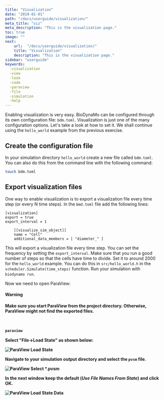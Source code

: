 ```yaml
---
title: "Visualization"
date: "2019-01-01"
path: "/docs/userguide/visualization/"
meta_title: "viz"
meta_description: "This is the visualization page."
toc: true
image: ""
next:
    url:  "/docs/userguide/visualization/"
    title: "Visualization"
    description: "This is the visualization page."
sidebar: "userguide"
keywords:
  -visualization
  -view
  -look
  -code
  -paraview
  -file
  -simulation
  -help
---
```


Enabling visualization is very easy. BioDynaMo can be configured through its own
configuration file: `bdm.toml`. Visualization is just one of the many configuration
options. Let's take a look at how to set it. We shall continue using the `hello_world`
example from the previous exercise.

## Create the configuration file

In your simulation directory `hello_world` create a new file called `bdm.toml`.
You can also do this from the command line with the following command:

```bash
touch bdm.toml
```

## Export visualization files

One way to enable visualization is to export a visualization file every time step
(or every N time steps). In the `bmd.toml` file add the following lines:

```
[visualization]
export = true
export_interval = 1

	[[visualize_sim_object]]
	name = "Cell"
	additional_data_members = [ "diameter_" ]

```

This will export a visualization file every time step. You can set the frequency
by setting the `export_interval`. Make sure that you run a good number of steps
so that the cells have time to divide. Set it to around 2000 for the `hello_world` example.
You can do this in `src/hello_world.h` in the `scheduler.Simulate(time_steps)` function.
Run your simulation with `biodynamo run`.

Now we need to open ParaView:

<a class="sbox" target="_blank" rel="noopener">
    <div class="sbox-content">
    	<h4><b>Warning<b><h4>
    	<p>Make sure you start ParaView from the project directory. Otherwise, ParaView might not find the exported files.
		</p>
    </div>
</a>
<br>

```bash
paraview
```

Select "File->Load State" as shown below:

![ParaView Load State](images/pv_load_state.png)

Navigate to your simulation output directory and select the `pvsm` file.

![ParaView Select *.pvsm](images/pv_load_state_2.png)

In the next window keep the default (_Use File Names From State_) and click OK.

![ParaView Load State Data](images/pv_load_state_3.png)
<!-- ## Live visualization

Another way to enable visualization is through ParaView's live visualization.
This feature allows you to inspect your simulation while it is running. In your
`bdm.toml` file you add the following lines:

```
[visualization]
live = true
```
 -->
